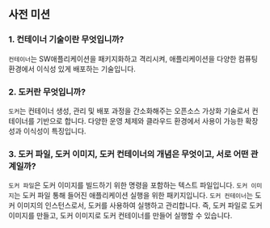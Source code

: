 ## 사전 미션

### 1. 컨테이너 기술이란 무엇입니까?

`컨테이너`는 SW애플리케이션을 패키지화하고 격리시켜,
애플리케이션을 다양한 컴퓨팅 환경에서 이식성 있게 배포하는 기술입니다.

### 2. 도커란 무엇입니까?

`도커`는 컨테이너 생성, 관리 및 배포 과정을 간소화해주는 오픈소스 가상화 기술로서 컨테이너를 기반으로 합니다.
다양한 운영 체제와 클라우드 환경에서 사용이 가능한 확장성과 이식성이 특징입니다.

### 3. 도커 파일, 도커 이미지, 도커 컨테이너의 개념은 무엇이고, 서로 어떤 관계일까?

`도커 파일`은 도커 이미지를 빌드하기 위한 명령을 포함하는 텍스트 파일입니다.
`도커 이미지`는 도커 파일 통해 들어진 애플리케이션 실행을 위한 패키지입니다.
`도커 컨테이너`는 도커 이미지의 인스턴스로서, 도커를 사용하여 실행하고 관리합니다.
즉, 도커 파일로 도커 이미지를 만들고, 도커 이미지로 도커 컨테이너를 만들어 실행할 수 있습니다.
